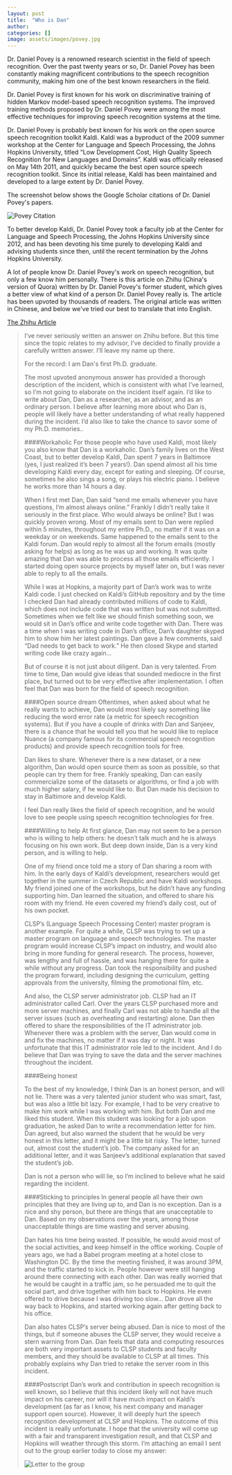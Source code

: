 ```yaml
---
layout: post
title:  "Who is Dan"
author: 
categories: []
image: assets/images/povey.jpg
---
```

Dr. Daniel Povey is a renowned research scientist in the field of speech recognition. Over the past twenty years or so, Dr. Daniel Povey has been constantly making magnificent contributions to the speech recognition community, making him one of the best known researchers in the field.

Dr. Daniel Povey is first known for his work on discriminative training of hidden Markov model-based speech recognition systems. The improved training methods proposed by Dr. Daniel Povey were among the most effective techniques for improving speech recognition systems at the time.

Dr. Daniel Povey is probably best known for his work on the open source speech recognition toolkit Kaldi. Kaldi was a byproduct of the 2009 summer workshop at the Center for Language and Speech Processing, the Johns Hopkins University, titled “Low Development Cost, High Quality Speech Recognition for New Languages and Domains”. Kaldi was officially released on May 14th 2011, and quickly became the best open source speech recognition toolkit. Since its initial release, Kaldi has been maintained and developed to a large extent by Dr. Daniel Povey.

The screenshot below shows the Google Scholar citations of Dr. Daniel Povey's papers.

![Povey Citation](assets/images/povey-citations.png)

To better develop Kaldi, Dr. Daniel Povey took a faculty job at the Center for Language and Speech Processing, the Johns Hopkins University since 2012, and has been devoting his time purely to developing Kaldi and advising students since then, until the recent termination by the Johns Hopkins University.

A lot of people know Dr. Daniel Povey's work on speech recognition, but only a few know him personally. There is this article on Zhihu (China's version of Quora) written by Dr. Daniel Povey's former student, which gives a better view of what kind of a person Dr. Daniel Povey really is. The article has been upvoted by thousands of readers. The original article was written in Chinese, and below we've tried our best to translate that into English.

[The Zhihu Article](https://www.zhihu.com/question/339481009/answer/781219312)

>I’ve never seriously written an answer on Zhihu before. But this time since the topic relates to my advisor, I’ve decided to finally provide a carefully written answer. I’ll leave my name up there.
>
>For the record: I am Dan's first Ph.D. graduate.
>
>The most upvoted anonymous answer has provided a thorough description of the incident, which is consistent with what I’ve learned, so I’m not going to elaborate on the incident itself again. I’d like to write about Dan, Dan as a researcher, as an advisor, and as an ordinary person. I believe after learning more about who Dan is, people will likely have a better understanding of what really happened during the incident. I’d also like to take the chance to savor some of my Ph.D. memories..
>
>
>####Workaholic
>For those people who have used Kaldi, most likely you also know that Dan is a workaholic. Dan’s family lives on the West Coast, but to better develop Kaldi, Dan spent 7 years in Baltimore (yes, I just realized it’s been 7 years!). Dan spend almost all his time developing Kaldi every day, except for eating and sleeping. Of course, sometimes he also sings a song, or plays his electric piano. I believe he works more than 14 hours a day.
>
>When I first met Dan, Dan said “send me emails whenever you have questions, I’m almost always online.” Frankly I didn’t really take it seriously in the first place. Who would always be online? But I was quickly proven wrong. Most of my emails sent to Dan were replied within 5 minutes, throughout my entire Ph.D., no matter if it was on a weekday or on weekends. Same happened to the emails sent to the Kaldi forum. Dan would reply to almost all the forum emails (mostly asking for helps) as long as he was up and working. It was quite amazing that Dan was able to process all those emails efficiently. I started doing open source projects by myself later on, but I was never able to reply to all the emails.
>
>While I was at Hopkins, a majority part of Dan’s work was to write Kaldi code. I just checked on Kaldi’s GitHub repository and by the time I checked Dan had already contributed millions of code to Kaldi, which does not include code that was written but was not submitted. Sometimes when we felt like we should finish something soon, we would sit in Dan’s office and write code together with Dan. There was a time when I was writing code in Dan’s office, Dan’s daughter skyped him to show him her latest paintings. Dan gave a few comments, said “Dad needs to get back to work.” He then closed Skype and started writing code like crazy again…
>
>But of course it is not just about diligent. Dan is very talented. From time to time, Dan would give ideas that sounded mediocre in the first place, but turned out to be very effective after implementation. I often feel that Dan was born for the field of speech recognition.
>
>####Open source dream
>Oftentimes, when asked about what he really wants to achieve, Dan would most likely say something like reducing the word error rate (a metric for speech recognition systems). But if you have a couple of drinks with Dan and Sanjeev, there is a chance that he would tell you that he would like to replace Nuance (a company famous for its commercial speech recognition products) and provide speech recognition tools for free.
>
>Dan likes to share. Whenever there is a new dataset, or a new algorithm, Dan would open source them as soon as possible, so that people can try them for free. Frankly speaking, Dan can easily commercialize some of the datasets or algorithms, or find a job with much higher salary, if he would like to. But Dan made his decision to stay in Baltimore and develop Kaldi.
>
>I feel Dan really likes the field of speech recognition, and he would love to see people using speech recognition technologies for free.
>
>####Willing to help
>At first glance, Dan may not seem to be a person who is willing to help others: he doesn’t talk much and he is always focusing on his own work. But deep down inside, Dan is a very kind person, and is willing to help.
>
>One of my friend once told me a story of Dan sharing a room with him. In the early days of Kaldi’s development, researchers would get together in the summer in Czech Republic and have Kaldi workshops. My friend joined one of the workshops, but he didn’t have any funding supporting him. Dan learned the situation, and offered to share his room with my friend. He even covered my friend’s daily cost, out of his own pocket.
>
>CLSP’s (Language Speech Processing Center) master program is another example. For quite a while, CLSP was trying to set up a master program on language and speech technologies. The master program would increase CLSP’s impact on industry, and would also bring in more funding for general research. The process, however, was lengthy and full of hassle, and was hanging there for quite a while without any progress. Dan took the responsibility and pushed the program forward, including designing the curriculum, getting approvals from the university, filming the promotional film, etc.
>
>And also, the CLSP server administrator job. CLSP had an IT administrator called Carl. Over the years CLSP purchased more and more server machines, and finally Carl was not able to handle all the server issues (such as overheating and restarting) alone. Dan then offered to share the responsibilities of the IT administrator job. Whenever there was a problem with the server, Dan would come in and fix the machines, no matter if it was day or night. It was unfortunate that this IT administrator role led to the incident. And I do believe that Dan was trying to save the data and the server machines throughout the incident.
>
>####Being honest
>
>To the best of my knowledge, I think Dan is an honest person, and will not lie. There was a very talented junior student who was smart, fast, but was also a little bit lazy. For example, I had to be very creative to make him work while I was working with him. But both Dan and me liked this student. When this student was looking for a job upon graduation, he asked Dan to write a recommendation letter for him. Dan agreed, but also warned the student that he would be very honest in this letter, and it might be a little bit risky. The letter, turned out, almost cost the student’s job. The company asked for an additional letter, and it was Sanjeev’s additional explanation that saved the student’s job.
>
>Dan is not a person who will lie, so I’m inclined to believe what he said regarding the incident.
>
>####Sticking to principles
>In general people all have their own principles that they are living up to, and Dan is no exception. Dan is a nice and shy person, but there are things that are unacceptable to Dan. Based on my observations over the years, among those unacceptable things are time wasting and server abusing. 
>
>Dan hates his time being wasted. If possible, he would avoid most of the social activities, and keep himself in the office working. Couple of years ago, we had a Babel program meeting at a hotel close to Washington DC. By the time the meeting finished, it was around 3PM, and the traffic started to kick in. People however were still hanging around there connecting with each other. Dan was really worried that he would be caught in a traffic jam, so he persuaded me to quit the social part, and drive together with him back to Hopkins. He even offered to drive because I was driving too slow… Dan drove all the way back to Hopkins, and started working again after getting back to his office.
>
>Dan also hates CLSP’s server being abused. Dan is nice to most of the things, but if someone abuses the CLSP server, they would receive a stern warning from Dan. Dan feels that data and computing resources are both very important assets to CLSP students and faculty members, and they should be available to CLSP at all times. This probably explains why Dan tried to retake the server room in this incident.
>
>
>####Postscript
>Dan’s work and contribution in speech recognition is well known, so I believe that this incident likely will not have much impact on his career, nor will it have much impact on Kaldi’s development (as far as I know, his next company and manager support open source). However, it will deeply hurt the speech recognition development at CLSP and Hopkins. The outcome of this incident is really unfortunate. I hope that the university will come up with a fair and transparent investigation result, and that CLSP and Hopkins will weather through this storm. I’m attaching an email I sent out to the group earlier today to close my answer:
>
>![Letter to the group](assets/images/letter-to-the-group.jpg)
